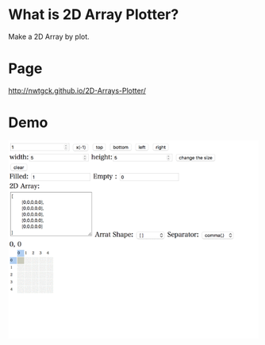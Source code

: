 # What is 2D Array Plotter? #

Make a 2D Array by plot.

# Page #

http://nwtgck.github.io/2D-Arrays-Plotter/

# Demo #

![](https://raw.githubusercontent.com/nwtgck/2D-Arrays-Plotter/master/image/demo1.gif)

